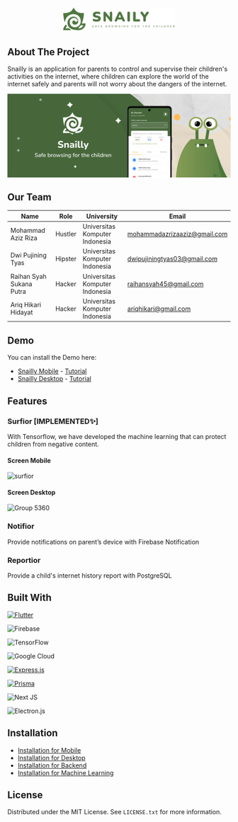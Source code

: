 <a  name="readme-top"></a>

<!-- PROJECT LOGO -->

<br />

<div  align="center">
  <img  src="/images/logo.png"  alt="Logo"  width="50%">
</div>

<!-- About The Project -->

## About The Project

<p>

Snailly is an application for parents to control and supervise their children's activities on the internet, where children can explore the world of the internet safely and parents will not worry about the dangers of the internet.
</p>

[![Snailly Screen Shot][snailly-screenshot]](<[https://github.com/barudak-well/setiket](https://github.com/snailly-hackfest)>)

<!-- Our Team -->

## Our Team

| Name                     | Role    | University                      | Email                        |
| ------------------------ | ------- | ------------------------------- | ---------------------------- |
| Mohammad Aziz Riza       | Hustler | Universitas Komputer Indonesia | mohammadazrizaaziz@gmail.com  |
| Dwi Pujining Tyas        | Hipster | Universitas Komputer Indonesia | dwipujiningtyas03@gmail.com   |
| Raihan Syah Sukana Putra | Hacker  | Universitas Komputer Indonesia | raihansyah45@gmail.com        |
| Ariq Hikari Hidayat      | Hacker  | Universitas Komputer Indonesia | ariqhikari@gmail.com          |

## Demo
You can install the Demo here:
- [Snailly Mobile](https://github.com/snailly-hackfest/snailly-mobile/releases/tag/1.0) - [Tutorial](https://github.com/snailly-hackfest/snailly-mobile?tab=readme-ov-file#tutorial)
- [Snailly Desktop](https://github.com/snailly-hackfest/snailly-desktop/releases/tag/1.0) - [Tutorial](https://github.com/snailly-hackfest/snailly-desktop?tab=readme-ov-file#tutorial)

<!-- FEATURES -->

## Features

### Surfior [IMPLEMENTED✨]
With Tensorflow, we have developed the machine learning that can protect children from negative content.

#### Screen Mobile
![surfior](https://github.com/snailly-hackfest/.github/assets/59524975/f274d11d-a3f9-4b20-b5a1-d318a7377cda)

#### Screen Desktop

![Group 5360](https://github.com/snailly-hackfest/.github/assets/66149479/9c628eb4-d6ba-4bf1-b302-ada63f1a566c)

### Notifior
Provide notifications on parent’s device with Firebase Notification

### Reportior
Provide a child's internet history report with PostgreSQL

## Built With

[![Flutter][Flutter.dev]][Flutter-url]

![Firebase](https://img.shields.io/badge/Firebase-039BE5?style=for-the-badge&logo=Firebase&logoColor=white)

![TensorFlow](https://img.shields.io/badge/TensorFlow-%23FF6F00.svg?style=for-the-badge&logo=TensorFlow&logoColor=white)

![Google Cloud](https://img.shields.io/badge/GoogleCloud-%234285F4.svg?style=for-the-badge&logo=google-cloud&logoColor=white)

[![Express.js][Express-badge]][Express-url]

[![Prisma][Prisma-badge]][Prisma-url]

![Next JS](https://img.shields.io/badge/Next-black?style=for-the-badge&logo=next.js&logoColor=white)

![Electron.js](https://img.shields.io/badge/Electron-191970?style=for-the-badge&logo=Electron&logoColor=white)

<!-- GETTING STARTED -->

## Installation

- <a  href="https://github.com/snailly-hackfest/snailly-mobile">Installation for Mobile</a>
- <a  href="https://github.com/snailly-hackfest/snailly-desktop">Installation for Desktop</a>
- <a  href="https://github.com/snailly-hackfest/snailly-backend">Installation for Backend</a>
- <a  href="https://github.com/snailly-hackfest/snailly-machine-learning">Installation for Machine Learning</a>

<!-- LICENSE -->

## License

Distributed under the MIT License. See `LICENSE.txt` for more information.

<!-- MARKDOWN LINKS & IMAGES -->

<!-- https://www.markdownguide.org/basic-syntax/#reference-style-links -->

[license-shield]: https://img.shields.io/github/license/othneildrew/Best-README-Template.svg?style=for-the-badge
[license-url]: https://github.com/barudak-well/setiket/blob/main/LICENSE.txt
[snailly-screenshot]: /images/banner.png
[Flutter.dev]: https://img.shields.io/badge/Flutter-20232A?style=for-the-badge&logo=flutter&logoColor=61DAFB
[Flutter-url]: https://flutter.dev/
[Express-badge]: https://img.shields.io/badge/Express.js-20232A?style=for-the-badge&logo=express&logoColor=5CA74B
[Express-url]: https://expressjs.com/
[Prisma-badge]: https://img.shields.io/badge/Prisma-20232A?style=for-the-badge&logo=prisma&logoColor=ffffff
[Prisma-url]: https://www.prisma.io/
